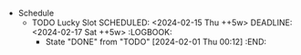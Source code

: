 - Schedule
	- TODO Lucky Slot
	  SCHEDULED: <2024-02-15 Thu ++5w>
	  DEADLINE: <2024-02-17 Sat ++5w>
	  :LOGBOOK:
	  * State "DONE" from "TODO" [2024-02-01 Thu 00:12]
	  :END: